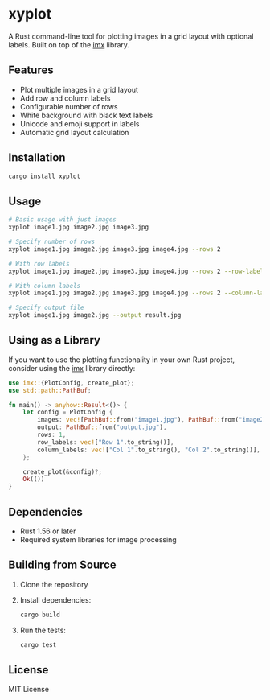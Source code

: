 # xyplot

A Rust command-line tool for plotting images in a grid layout with optional labels. Built on top of the [imx](https://github.com/rakki194/imx) library.

## Features

- Plot multiple images in a grid layout
- Add row and column labels
- Configurable number of rows
- White background with black text labels
- Unicode and emoji support in labels
- Automatic grid layout calculation

## Installation

```bash
cargo install xyplot
```

## Usage

```bash
# Basic usage with just images
xyplot image1.jpg image2.jpg image3.jpg

# Specify number of rows
xyplot image1.jpg image2.jpg image3.jpg image4.jpg --rows 2

# With row labels
xyplot image1.jpg image2.jpg image3.jpg image4.jpg --rows 2 --row-labels "Row 1" "Row 2"

# With column labels
xyplot image1.jpg image2.jpg image3.jpg image4.jpg --rows 2 --column-labels "Col 1" "Col 2"

# Specify output file
xyplot image1.jpg image2.jpg --output result.jpg
```

## Using as a Library

If you want to use the plotting functionality in your own Rust project, consider using the [imx](https://github.com/rakki194/imx) library directly:

```rust
use imx::{PlotConfig, create_plot};
use std::path::PathBuf;

fn main() -> anyhow::Result<()> {
    let config = PlotConfig {
        images: vec![PathBuf::from("image1.jpg"), PathBuf::from("image2.jpg")],
        output: PathBuf::from("output.jpg"),
        rows: 1,
        row_labels: vec!["Row 1".to_string()],
        column_labels: vec!["Col 1".to_string(), "Col 2".to_string()],
    };

    create_plot(&config)?;
    Ok(())
}
```

## Dependencies

- Rust 1.56 or later
- Required system libraries for image processing

## Building from Source

1. Clone the repository
2. Install dependencies:

   ```bash
   cargo build
   ```

3. Run the tests:

   ```bash
   cargo test
   ```

## License

MIT License
